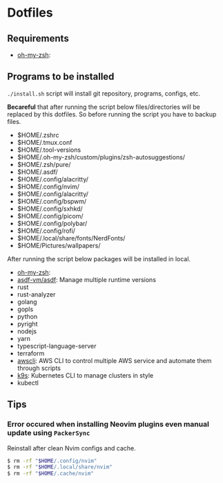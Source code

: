 # Dotfiles

## Requirements

- [oh-my-zsh](): 

## Programs to be installed

`./install.sh` script will install git repository, programs, configs, etc.

**Becareful** that after running the script below files/directories will be replaced by this dotfiles.
So before running the script you have to backup files.
- $HOME/.zshrc
- $HOME/.tmux.conf
- $HOME/.tool-versions
- $HOME/.oh-my-zsh/custom/plugins/zsh-autosuggestions/
- $HOME/.zsh/pure/
- $HOME/.asdf/
- $HOME/.config/alacritty/
- $HOME/.config/nvim/
- $HOME/.config/alacritty/
- $HOME/.config/bspwm/
- $HOME/.config/sxhkd/
- $HOME/.config/picom/
- $HOME/.config/polybar/
- $HOME/.config/rofi/
- $HOME/.local/share/fonts/NerdFonts/
- $HOME/Pictures/wallpapers/

After running the script below packages will be installed in local.
- [oh-my-zsh](): 
- [asdf-vm/asdf](https://github.com/asdf-vm/asdf): Manage multiple runtime versions
- rust
- rust-analyzer
- golang
- gopls
- python
- pyright
- nodejs
- yarn
- typescript-language-server
- terraform
- [awscli](https://github.com/aws/aws-cli): AWS CLI to control multiple AWS service and automate them through scripts
- [k9s](https://github.com/derailed/k9s): Kubernetes CLI to manage clusters in style
- kubectl

## Tips

### Error occured when installing Neovim plugins even manual update using `PackerSync`
Reinstall after clean Nvim configs and cache.

```sh
$ rm -rf "$HOME/.config/nvim"
$ rm -rf "$HOME/.local/share/nvim"
$ rm -rf "$HOME/.cache/nvim"
```

